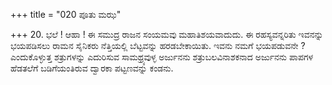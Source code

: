 +++
title = "020 ಪೂತು ಮಝ"

+++
20. ಭಲೆ ! ಆಹಾ ! ಈ ಸಮುದ್ರ ರಾಜನ ಸಂಯಮವು ಮಹಾತಿಶಯವಾದುದು. ಈ ರಹಸ್ಯವನ್ನರಿತು ಇವನನ್ನು ಭಯಪಡಿಸಲು ರಾಮನ ಸೈನಿಕರು ನೆತ್ತಿಯಲ್ಲಿ ಬೆಟ್ಟವನ್ನು ಹರಡಬೇಕಾಯಿತು. ಇವನು ನಮಗೆ ಭಯಪಡುವನೇ ? ಎಂದುಕೊಳ್ಳುತ್ತ ಶತ್ರುಗಳನ್ನು ಎದುರಿಸುವ ಸಾಮಥ್ರ್ಯವುಳ್ಳ ಅರ್ಜುನನು ಶತ್ರುಬಲವಿನಾಶಕನಾದ ಅರ್ಜುನನು ಪಾಪಗಳ ಹೆಡತಲೆಗೆ ಬಡಿಗೆಯಂತಿರುವ ದ್ವಾರಕಾ ಪಟ್ಟಣವನ್ನು ಕಂಡನು.